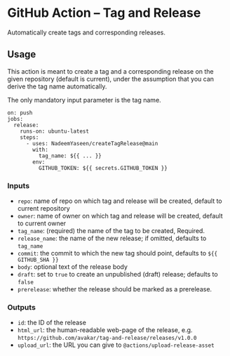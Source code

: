 # GitHub Action &ndash; Tag and Release

Automatically create tags and corresponding releases.

## Usage

This action is meant to create a tag and a corresponding release on the given repository (default is current), under the assumption that you can derive
the tag name automatically.

The only mandatory input parameter is the tag name.

    on: push
    jobs:
      release:
        runs-on: ubuntu-latest
        steps:
          - uses: NadeemYaseen/createTagRelease@main
            with:
              tag_name: ${{ ... }}
            env:
              GITHUB_TOKEN: ${{ secrets.GITHUB_TOKEN }}

### Inputs

* `repo`: name of repo on which tag and release will be created, default to current repository 
* `owner`:  name of owner on which tag and release will be created, default to current owner
* `tag_name`: (required) the name of the tag to be created, Required. 
* `release_name`: the name of the new release; if omitted, defaults to `tag_name`
* `commit`: the commit to which the new tag should point, defaults to `${{ GITHUB_SHA }}`
* `body`: optional text of the release body
* `draft`: set to `true` to create an unpublished (draft) release; defaults to `false`
* `prerelease`: whether the release should be marked as a prerelease.

### Outputs

* `id`: the ID of the release
* `html_url`: the human-readable web-page of the release, e.g. `https://github.com/avakar/tag-and-release/releases/v1.0.0`
* `upload_url`: the URL you can give to `@actions/upload-release-asset`
